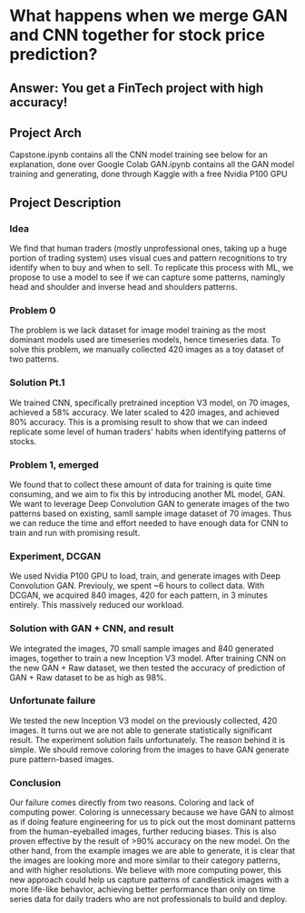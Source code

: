 # What happens when we merge GAN and CNN together for stock price prediction?

## Answer: You get a FinTech project with high accuracy!

## Project Arch
Capstone.ipynb contains all the CNN model training see below for an explanation, done over Google Colab
GAN.ipynb contains all the GAN model training and generating, done through Kaggle with a free Nvidia P100 GPU

## Project Description

### Idea

We find that human traders (mostly unprofessional ones, taking up a huge portion of trading system) uses visual cues and pattern recognitions to try identify when to buy and when to sell. To replicate this process with ML, we propose to use a model to see if we can capture some patterns, namingly head and shoulder and inverse head and shoulders patterns.

### Problem 0

The problem is we lack dataset for image model training as the most dominant models used are timeseries models, hence timeseries data. To solve this problem, we manually collected 420 images as a toy dataset of two patterns.

### Solution Pt.1

We trained CNN, specifically pretrained inception V3 model, on 70 images, achieved a 58% accuracy.
We later scaled to 420 images, and achieved 80% accuracy. This is a promising result to show that we can indeed replicate some level of human traders' habits when identifying patterns of stocks.

### Problem 1, emerged

We found that to collect these amount of data for training is quite time consuming, and we aim to fix this by introducing another ML model, GAN.
We want to leverage Deep Convolution GAN to generate images of the two patterns based on existing, samll sample image dataset of 70 images. Thus we can reduce the time and effort needed to have enough data for CNN to train and run with promising result.

### Experiment, DCGAN

We used Nvidia P100 GPU to load, train, and generate images with Deep Convolution GAN. Previouly, we spent ~6 hours to collect data. With DCGAN, we acquired 840 images, 420 for each pattern, in 3 minutes entirely. This massively reduced our workload.

### Solution with GAN + CNN, and result

We integrated the images, 70 small sample images and 840 generated images, together to train a new Inception V3 model. After training CNN on the new GAN + Raw dataset, we then tested the accuracy of prediction of GAN + Raw dataset to be as high as 98%.

### Unfortunate failure

We tested the new Inception V3 model on the previously collected, 420 images. It turns out we are not able to generate statistically significant result. The experiment solution fails unfortunately.
The reason behind it is simple. We should remove coloring from the images to have GAN generate pure pattern-based images. 

### Conclusion

Our failure comes directly from two reasons. Coloring and lack of computing power. Coloring is unnecessary because we have GAN to almost as if doing feature engineering for us to pick out the most dominant patterns from the human-eyeballed images, further reducing biases. This is also proven effective by the result of >90% accuracy on the new model. On the other hand, from the example images we are able to generate, it is clear that the images are looking more and more similar to their category patterns, and with higher resolutions. We believe with more computing power, this new approach could help us capture patterns of candlestick images with a more life-like behavior, achieving better performance than only on time series data for daily traders who are not professionals to build and deploy.
